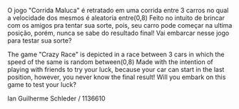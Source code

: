 O jogo "Corrida Maluca" é retratado em uma corrida entre 3 carros no qual a velocidade dos mesmos é aleatoria entre(0,8) Feito no intuito de brincar com os amigos pra tentar sua sorte, pois, seu carro pode começar na ultima posição, porém, nunca se sabe do resultado final! Vai embarcar nesse jogo para testar sua sorte?

The game "Crazy Race" is depicted in a race between 3 cars in which the speed of the same is random between(0,8) Made with the intention of playing with friends to try your luck, because your car can start in the last position, however, you never know the final result! Will you embark on this game to test your luck?

Ian Guilherme Schleder / 1136610